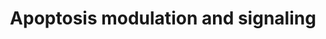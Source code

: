 ---
annotations:
- id: PW:0000009
  parent: regulatory pathway
  type: Pathway Ontology
  value: apoptotic cell death pathway
authors:
- Mkutmon
- Egonw
- MaintBot
- DeSl
- Eweitz
description: Apoptosis, or cell death program, can be activated by various mechanisms
  within the extrinsic and the intrinsic pathway. While activation of cell death receptors
  leads to the engagement of the extrinsic pathway, the intrinsic pathway is activated
  by mitochondria during cellular stress, both  resulting in an activation of caspases.  In
  the present pathway we emphasized the activation of caspases by those two pathways
  in pancreatic cancer (PDAC) cells. Please notice, that PDAC cells are so called
  type-II cells. In these cells the activation of cell death receptors is not sufficient
  to activated caspases. By cleavage of Bid, type-II cells activate the intrinsic
  pathway as "amplification loop".
last-edited: 2021-05-21
organisms:
- Bos taurus
redirect_from:
- /index.php/Pathway:WP3148
- /instance/WP3148
- /instance/WP3148_rr117474
revision: r117474
schema-jsonld:
- '@context': https://schema.org/
  '@id': https://wikipathways.github.io/pathways/WP3148.html
  '@type': Dataset
  creator:
    '@type': Organization
    name: WikiPathways
  description: Apoptosis, or cell death program, can be activated by various mechanisms
    within the extrinsic and the intrinsic pathway. While activation of cell death
    receptors leads to the engagement of the extrinsic pathway, the intrinsic pathway
    is activated by mitochondria during cellular stress, both  resulting in an activation
    of caspases.  In the present pathway we emphasized the activation of caspases
    by those two pathways in pancreatic cancer (PDAC) cells. Please notice, that PDAC
    cells are so called type-II cells. In these cells the activation of cell death
    receptors is not sufficient to activated caspases. By cleavage of Bid, type-II
    cells activate the intrinsic pathway as "amplification loop".
  keywords:
  - AIFM1
  - AIFM2
  - APAF1
  - BAD
  - BAG3
  - BAK1
  - BAX
  - BCL2
  - BCL2A1
  - BCL2L1
  - BCL2L11
  - BCL2L2
  - BID2
  - BIKBA
  - BIRC2
  - BIRC3
  - BIRC5
  - BIRC6
  - BIRC7
  - BLK
  - BMF
  - BNIP3
  - BOK
  - Bcl-B
  - CAPNS1
  - CASP13
  - CASP2
  - CASP3
  - CASP6
  - CASP7
  - CASP8
  - CASP9
  - CDKN2A
  - CRADD
  - CYCS
  - Ca2+
  - DAXX
  - DFFA
  - DFFB
  - DIABLO
  - ENDOG
  - FADD
  - FAS
  - FASLG
  - FLIP
  - FOS
  - HN1
  - HRK
  - HTRA2
  - IKBKB
  - IL1R1
  - IL1R2
  - IRAK1
  - JUN
  - MADD
  - MAP3K14
  - MAP3K5
  - MAPK3
  - MAPK8
  - MCL1
  - MYD88
  - NAIP
  - NFKB1
  - PEA15
  - PIDD1
  - PRKD1
  - PTPN13
  - PTRH2
  - RIPK1
  - SEPT4
  - TNFRSF10D
  - TNFRSF11B
  - TNFRSF1A
  - TNFRSF1B
  - TNFRSF25
  - TNFRSF6B
  - TNFSF10
  - TOLLIP
  - TP53
  - TRADD
  - TRAF3
  - TRAF6
  license: CC0
  name: Apoptosis modulation and signaling
seo: CreativeWork
title: Apoptosis modulation and signaling
wpid: WP3148
---